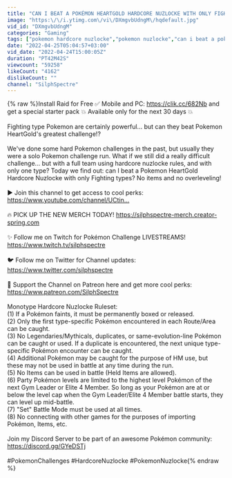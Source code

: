 ```yaml
---
title: "CAN I BEAT A POKÉMON HEARTGOLD HARDCORE NUZLOCKE WITH ONLY FIGHTING TYPES!? (Pokémon Challenge)"
image: "https:\/\/i.ytimg.com\/vi\/DXmgvbUdngM\/hqdefault.jpg"
vid_id: "DXmgvbUdngM"
categories: "Gaming"
tags: ["pokemon hardcore nuzlocke","pokemon nuzlocke","can i beat a pokemon heartgold hardcore nuzlocke with only fighting types!?"]
date: "2022-04-25T05:04:57+03:00"
vid_date: "2022-04-24T15:00:05Z"
duration: "PT42M42S"
viewcount: "59258"
likeCount: "4162"
dislikeCount: ""
channel: "SilphSpectre"
---
```

{% raw %}Install Raid for Free ✅ Mobile and PC: <a rel="nofollow" target="blank" href="https://clik.cc/682Nb">https://clik.cc/682Nb</a> and get a special starter pack 💥 Available only for the next 30 days 💥<br /><br />Fighting type Pokemon are certainly powerful... but can they beat Pokemon HeartGold's greatest challenge!?<br /><br />We've done some hard Pokemon challenges in the past, but usually they were a solo Pokemon challenge run. What if we still did a really difficult challenge... but with a full team using hardcore nuzlocke rules, and with only one type? Today we find out: can I beat a Pokemon HeartGold Hardcore Nuzlocke with only Fighting types? No items and no overleveling!<br /><br />▶️ Join this channel to get access to cool perks:<br /><a rel="nofollow" target="blank" href="https://www.youtube.com/channel/UCtin...​">https://www.youtube.com/channel/UCtin...​</a><br /><br />🔥 PICK UP THE NEW MERCH TODAY! <a rel="nofollow" target="blank" href="https://silphspectre-merch.creator-spring.com">https://silphspectre-merch.creator-spring.com</a><br /><br />✨ Follow me on Twitch for Pokémon Challenge LIVESTREAMS! <a rel="nofollow" target="blank" href="https://www.twitch.tv/silphspectre">https://www.twitch.tv/silphspectre</a><br /><br />🐦 Follow me on Twitter for Channel updates: <a rel="nofollow" target="blank" href="https://www.twitter.com/silphspectre">https://www.twitter.com/silphspectre</a><br /><br />👑 Support the Channel on Patreon here and get more cool perks: <a rel="nofollow" target="blank" href="https://www.patreon.com/SilphSpectre​">https://www.patreon.com/SilphSpectre​</a><br /><br />Monotype Hardcore Nuzlocke Ruleset:<br />(1) If a Pokémon faints, it must be permanently boxed or released.<br />(2) Only the first type-specific Pokémon encountered in each Route/Area can be caught. <br />(3) No Legendaries/Mythicals, duplicates, or same-evolution-line Pokémon can be caught or used. If a duplicate is encountered, the next unique type-specific Pokémon encounter can be caught.<br />(4) Additional Pokémon may be caught for the purpose of HM use, but these may not be used in battle at any time during the run.<br />(5) No Items can be used in battle (Held Items are allowed).<br />(6) Party Pokémon levels are limited to the highest level Pokémon of the next Gym Leader or Elite 4 Member. So long as your Pokémon are at or below the level cap when the Gym Leader/Elite 4 Member battle starts, they can level up mid-battle.<br />(7) &quot;Set&quot; Battle Mode must be used at all times.<br />(8) No connecting with other games for the purposes of importing Pokémon, Items, etc.<br /><br />Join my Discord Server to be part of an awesome Pokémon community: <a rel="nofollow" target="blank" href="https://discord.gg/GYeDSTj">https://discord.gg/GYeDSTj</a><br /><br />#PokemonChallenges #HardcoreNuzlocke #PokemonNuzlocke{% endraw %}
